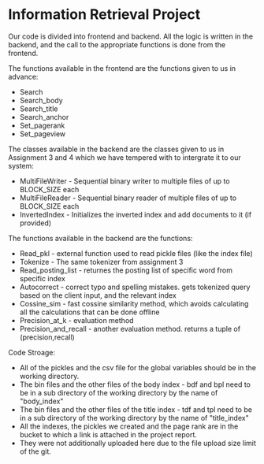 # Information Retrieval Project
Our code is divided into frontend and backend.
All the logic is written in the backend, and the call to the appropriate functions is done from the frontend.

The functions available in the frontend are the functions given to us in advance:
- Search
- Search_body
- Search_title
- Search_anchor
- Set_pagerank
- Set_pageview

The classes available in the backend are the classes given to us in Assignment 3 and 4 which we have tempered with to intergrate it to our system:
- MultiFileWriter - Sequential binary writer to multiple files of up to BLOCK_SIZE each
- MultiFileReader - Sequential binary reader of multiple files of up to BLOCK_SIZE each
- InvertedIndex - Initializes the inverted index and add documents to it (if provided)

The functions available in the backend are the functions:
- Read_pkl - external function used to read pickle files (like the index file)
- Tokenize - The same tokenizer from assignment 3
- Read_posting_list - returnes the posting list of specific word from specific index
- Autocorrect - correct typo and spelling mistakes. gets tokenized query based on the client input, and the relevant index
- Cossine_sim - fast cossine similarity method, which avoids calculating all the calculations that can be done offline
- Precision_at_k - evaluation method
- Precision_and_recall - another evaluation method. returns a tuple of (precision,recall) 


Code Stroage:
  - All of the pickles and the csv file for the global variables should be in the working directory. 
  - The bin files and the other files of the body index - bdf and bpl need to be in a sub directory of the working directory by the name of "body_index"  
  - The bin files and the other files of the title index - tdf and tpl need to be in a sub directory of the working directory by the name of "title_index"
  - All the indexes,  the pickles we created and the page rank are in the bucket to which a link is attached in the project report.
  - They were not additionally uploaded here due to the file upload size limit of the git.
